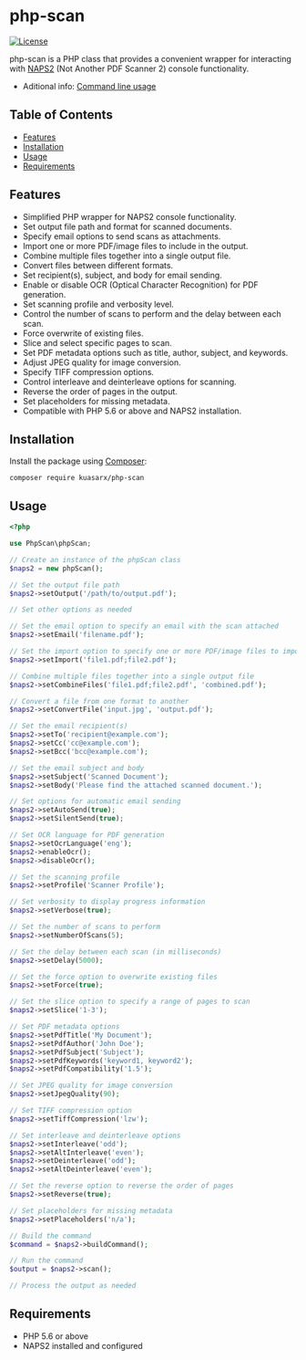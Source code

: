 # php-scan

[![License](https://img.shields.io/badge/license-MIT-blue.svg)](https://github.com/kuasarx/php-scan/blob/main/LICENSE)

php-scan is a PHP class that provides a convenient wrapper for interacting with [NAPS2](https://www.naps2.com/) (Not Another PDF Scanner 2) console functionality.
- Aditional info: [Command line usage](https://www.naps2.com/doc/command-line)

## Table of Contents

- [Features](#features)
- [Installation](#installation)
- [Usage](#usage)
- [Requirements](#requirements)

## Features

- Simplified PHP wrapper for NAPS2 console functionality.
- Set output file path and format for scanned documents.
- Specify email options to send scans as attachments.
- Import one or more PDF/image files to include in the output.
- Combine multiple files together into a single output file.
- Convert files between different formats.
- Set recipient(s), subject, and body for email sending.
- Enable or disable OCR (Optical Character Recognition) for PDF generation.
- Set scanning profile and verbosity level.
- Control the number of scans to perform and the delay between each scan.
- Force overwrite of existing files.
- Slice and select specific pages to scan.
- Set PDF metadata options such as title, author, subject, and keywords.
- Adjust JPEG quality for image conversion.
- Specify TIFF compression options.
- Control interleave and deinterleave options for scanning.
- Reverse the order of pages in the output.
- Set placeholders for missing metadata.
- Compatible with PHP 5.6 or above and NAPS2 installation.

## Installation

Install the package using [Composer](https://getcomposer.org/):

```shell
composer require kuasarx/php-scan
```
## Usage
```php
<?php

use PhpScan\phpScan;

// Create an instance of the phpScan class
$naps2 = new phpScan();

// Set the output file path
$naps2->setOutput('/path/to/output.pdf');

// Set other options as needed

// Set the email option to specify an email with the scan attached
$naps2->setEmail('filename.pdf');

// Set the import option to specify one or more PDF/image files to import
$naps2->setImport('file1.pdf;file2.pdf');

// Combine multiple files together into a single output file
$naps2->setCombineFiles('file1.pdf;file2.pdf', 'combined.pdf');

// Convert a file from one format to another
$naps2->setConvertFile('input.jpg', 'output.pdf');

// Set the email recipient(s)
$naps2->setTo('recipient@example.com');
$naps2->setCc('cc@example.com');
$naps2->setBcc('bcc@example.com');

// Set the email subject and body
$naps2->setSubject('Scanned Document');
$naps2->setBody('Please find the attached scanned document.');

// Set options for automatic email sending
$naps2->setAutoSend(true);
$naps2->setSilentSend(true);

// Set OCR language for PDF generation
$naps2->setOcrLanguage('eng');
$naps2->enableOcr();
$naps2->disableOcr();

// Set the scanning profile
$naps2->setProfile('Scanner Profile');

// Set verbosity to display progress information
$naps2->setVerbose(true);

// Set the number of scans to perform
$naps2->setNumberOfScans(5);

// Set the delay between each scan (in milliseconds)
$naps2->setDelay(5000);

// Set the force option to overwrite existing files
$naps2->setForce(true);

// Set the slice option to specify a range of pages to scan
$naps2->setSlice('1-3');

// Set PDF metadata options
$naps2->setPdfTitle('My Document');
$naps2->setPdfAuthor('John Doe');
$naps2->setPdfSubject('Subject');
$naps2->setPdfKeywords('keyword1, keyword2');
$naps2->setPdfCompatibility('1.5');

// Set JPEG quality for image conversion
$naps2->setJpegQuality(90);

// Set TIFF compression option
$naps2->setTiffCompression('lzw');

// Set interleave and deinterleave options
$naps2->setInterleave('odd');
$naps2->setAltInterleave('even');
$naps2->setDeinterleave('odd');
$naps2->setAltDeinterleave('even');

// Set the reverse option to reverse the order of pages
$naps2->setReverse(true);

// Set placeholders for missing metadata
$naps2->setPlaceholders('n/a');

// Build the command
$command = $naps2->buildCommand();

// Run the command
$output = $naps2->scan();

// Process the output as needed
```
## Requirements
- PHP 5.6 or above
- NAPS2 installed and configured

  
